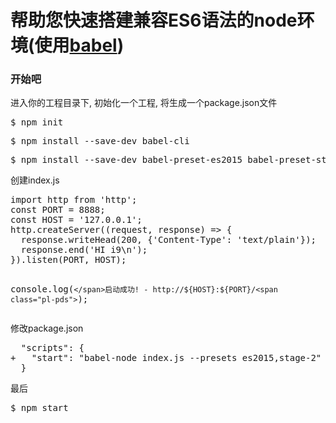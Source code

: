 <h1>帮助您快速搭建兼容ES6语法的node环境(使用<a href="http://babeljs.cn/" target="_blank">babel</a>)</h1>
<h3>开始吧</h3>
<p>进入你的工程目录下, 初始化一个工程, 将生成一个package.json文件</p>
<div class="highlight highlight-source-shell"><pre>$ npm init</pre></div>
<div class="highlight highlight-source-shell"><pre>$ npm install --save-dev babel-cli</pre></div>
<div class="highlight highlight-source-shell"><pre>$ npm install --save-dev babel-preset-es2015 babel-preset-stage-2</pre></div>

<p>创建index.js</p>
<div class="highlight highlight-source-js">
<pre><span class="pl-k">import</span> <span class="pl-smi">http</span> <span class="pl-k">from</span> <span class="pl-s"><span class="pl-pds">'</span>http<span class="pl-pds">'</span></span>;
const PORT = 8888;
const HOST = '127.0.0.1';
<span class="pl-smi">http</span>.<span class="pl-en">createServer</span>((<span class="pl-smi">request</span>, <span class="pl-smi">response</span>) <span class="pl-k">=&gt;</span> {
  <span class="pl-smi">response</span>.<span class="pl-en">writeHead</span>(<span class="pl-c1">200</span>, {<span class="pl-s"><span class="pl-pds">'</span>Content-Type<span class="pl-pds">'</span></span><span class="pl-k">:</span> <span class="pl-s"><span class="pl-pds">'</span>text/plain<span class="pl-pds">'</span></span>});
  <span class="pl-smi">response</span>.<span class="pl-en">end</span>(<span class="pl-s"><span class="pl-pds">'</span>HI i9<span class="pl-cce">\n</span><span class="pl-pds">'</span></span>);
}).<span class="pl-en">listen</span>(<span class="pl-c1">PORT</span>, <span class="pl-c1">HOST</span>);

<span class="pl-en">console</span>.<span class="pl-c1">log</span>(<span class="pl-s"><span class="pl-pds">`</span>启动成功! - http://${HOST}:${PORT}/<span class="pl-pds">`</span></span>);</pre></div>

<p>修改package.json</p>
<div class="highlight highlight-source-diff"><pre>  "scripts": {
<span class="pl-mi1"><span class="pl-mi1">+</span>   "start": "babel-node index.js --presets es2015,stage-2"</span>
  }</pre></div>

<p>最后</p>
<div class="highlight highlight-source-shell"><pre>$ npm start</pre></div>
